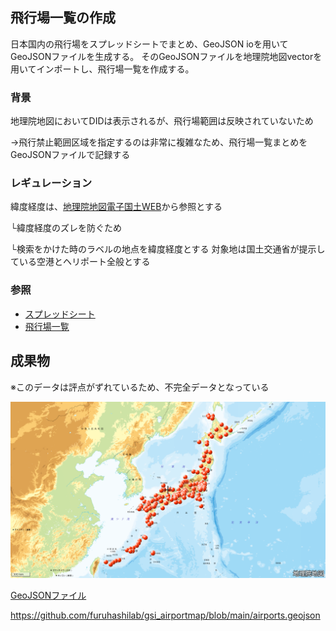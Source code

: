 ## 飛行場一覧の作成
日本国内の飛行場をスプレッドシートでまとめ、GeoJSON ioを用いてGeoJSONファイルを生成する。
そのGeoJSONファイルを地理院地図vectorを用いてインポートし、飛行場一覧を作成する。

### 背景
地理院地図においてDIDは表示されるが、飛行場範囲は反映されていないため

→飛行禁止範囲区域を指定するのは非常に複雑なため、飛行場一覧まとめをGeoJSONファイルで記録する

### レギュレーション
緯度経度は、[地理院地図電子国土WEB](https://maps.gsi.go.jp/#5/35.478565/133.923340/&base=std&ls=std&disp=1&vs=c1j0h0k0l0u0t0z0r0s0m0f1)から参照とする

└緯度経度のズレを防ぐため

└検索をかけた時のラベルの地点を緯度経度とする
対象地は国土交通省が提示している空港とヘリポート全般とする

### 参照
* [スプレッドシート](https://docs.google.com/spreadsheets/d/1_FmYhHCpE0Rr_SXBGBOUYrPH_LQg79eK37jVMataZUg/edit#gid=0)
* [飛行場一覧](https://www.mlit.go.jp/koku/15_bf_000310.html)

## 成果物

※このデータは評点がずれているため、不完全データとなっている

<img width="1440" alt="map2d" src="https://github.com/furuhashilab/gsi_airportmap/blob/main/photos.png?raw=true">

[GeoJSONファイル](https://github.com/furuhashilab/gsi_airportmap/blob/main/datas)

https://github.com/furuhashilab/gsi_airportmap/blob/main/airports.geojson
